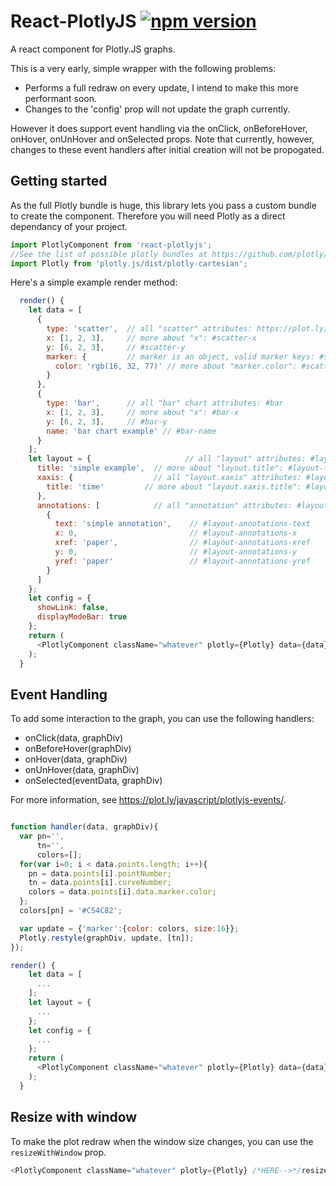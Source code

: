 
React-PlotlyJS [![npm version](https://badge.fury.io/js/react-plotlyjs.svg)](http://badge.fury.io/js/react-plotlyjs)
=============


A react component for Plotly.JS graphs.

This is a very early, simple wrapper with the following problems:
* Performs a full redraw on every update, I intend to make this more performant soon. 
* Changes to the 'config' prop will not update the graph currently.

However it does support event handling via the onClick, onBeforeHover, onHover, onUnHover and onSelected props.
Note that currently, however, changes to these event handlers after initial creation will not be propogated.



## Getting started

As the full Plotly bundle is huge, this library lets you pass a custom bundle to create the component. Therefore you will need Plotly as a direct dependancy of your project.


```javascript
import PlotlyComponent from 'react-plotlyjs';
//See the list of possible plotly bundles at https://github.com/plotly/plotly.js/blob/master/dist/README.md#partial-bundles or roll your own
import Plotly from 'plotly.js/dist/plotly-cartesian';
```

Here's a simple example render method:


```javascript
  render() {
    let data = [
      {
        type: 'scatter',  // all "scatter" attributes: https://plot.ly/javascript/reference/#scatter
        x: [1, 2, 3],     // more about "x": #scatter-x
        y: [6, 2, 3],     // #scatter-y
        marker: {         // marker is an object, valid marker keys: #scatter-marker
          color: 'rgb(16, 32, 77)' // more about "marker.color": #scatter-marker-color
        }
      },
      {
        type: 'bar',      // all "bar" chart attributes: #bar
        x: [1, 2, 3],     // more about "x": #bar-x
        y: [6, 2, 3],     // #bar-y
        name: 'bar chart example' // #bar-name
      }
    ];
    let layout = {                     // all "layout" attributes: #layout
      title: 'simple example',  // more about "layout.title": #layout-title
      xaxis: {                  // all "layout.xaxis" attributes: #layout-xaxis
        title: 'time'         // more about "layout.xaxis.title": #layout-xaxis-title
      },
      annotations: [            // all "annotation" attributes: #layout-annotations
        {
          text: 'simple annotation',    // #layout-annotations-text
          x: 0,                         // #layout-annotations-x
          xref: 'paper',                // #layout-annotations-xref
          y: 0,                         // #layout-annotations-y
          yref: 'paper'                 // #layout-annotations-yref
        }
      ]
    };
    let config = {
      showLink: false,
      displayModeBar: true
    };
    return (
      <PlotlyComponent className="whatever" plotly={Plotly} data={data} layout={layout} config={config}/>
    );
  }
```



## Event Handling

To add some interaction to the graph, you can use the following handlers:

- onClick(data, graphDiv)
- onBeforeHover(graphDiv)
- onHover(data, graphDiv)
- onUnHover(data, graphDiv)
- onSelected(eventData, graphDiv)

For more information, see https://plot.ly/javascript/plotlyjs-events/.

```javascript

function handler(data, graphDiv){
  var pn='',
      tn='',
      colors=[];
  for(var i=0; i < data.points.length; i++){
    pn = data.points[i].pointNumber;
    tn = data.points[i].curveNumber;
    colors = data.points[i].data.marker.color;
  };
  colors[pn] = '#C54C82';

  var update = {'marker':{color: colors, size:16}};
  Plotly.restyle(graphDiv, update, [tn]);
});

render() {
    let data = [
      ...
    ];
    let layout = {                     
      ...
    };
    let config = {
      ...
    };
    return (
      <PlotlyComponent className="whatever" plotly={Plotly} data={data} layout={layout} config={config} onClick={handler}/>
    );
  }
```



## Resize with window

To make the plot redraw when the window size changes, you can use the `resizeWithWindow` prop.

```javascript
<PlotlyComponent className="whatever" plotly={Plotly} /*HERE-->*/resizeWithWindow data={data} layout={layout} config={config} onClick={handler}/>
```

